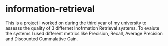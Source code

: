 # information-retrieval

This is a project I worked on during the third year of my university to assesss the quality of 3 differnet Inofrmation Retrieval systems.
To evalute the systems I used different metrics like Precision, Recall, Average Precision and Discounted Cummalative Gain.

